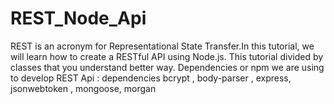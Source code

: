 # REST_Node_Api
REST is an acronym for Representational State Transfer.In this tutorial, we will learn how to create a RESTful API using Node.js.
This tutorial divided by classes that you understand better way. 
Dependencies or npm we are using to develop REST Api :
dependencies 
    bcrypt ,
    body-parser ,
    express,
    jsonwebtoken ,
    mongoose,
    morgan
 
